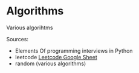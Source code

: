 # Algorithms

Various algorihtms

Sources:
* Elements Of programming interviews in Python
* leetcode [Leetcode Google Sheet](https://docs.google.com/spreadsheets/d/1wMhKdpiu5Av6IecdlmmoJi-qL4jre_rZfTmSMYl-EgQ/edit?usp=sharing)
* random (various algorithms)